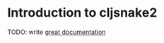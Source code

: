 # Introduction to cljsnake2

TODO: write [great documentation](http://jacobian.org/writing/what-to-write/)
